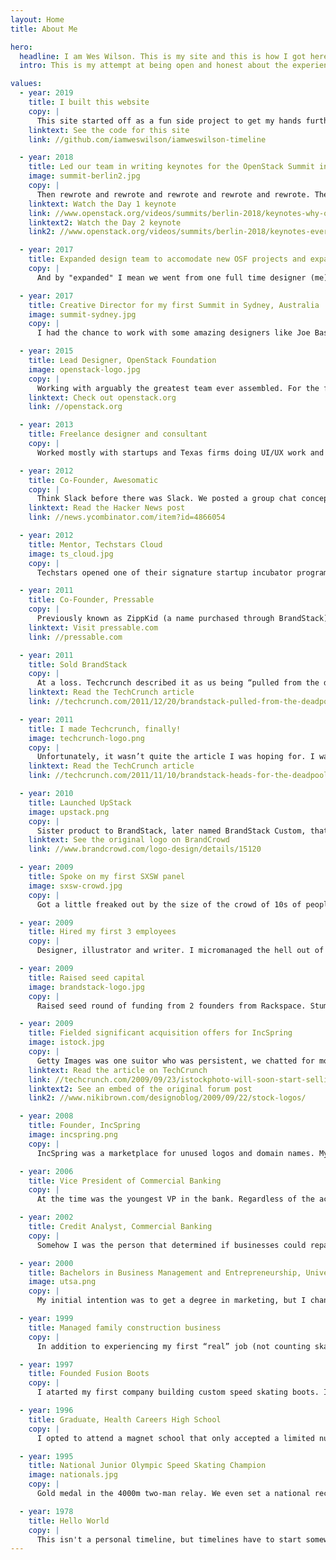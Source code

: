 ```yaml
---
layout: Home
title: About Me

hero:
  headline: I am Wes Wilson. This is my site and this is how I got here.
  intro: This is my attempt at being open and honest about the experiences that have shaped my career. Minor successes, lessons learned, miscalculations... all of it. (However, I left off my personal milestones including marrying my wife, raising 3 kids and a cross-country move to Portland to name a few. If you really want to know anything about any of that, I'm happy to share over a beverage.) I believe there is value in people being vulnerable in their careers and sharing their failures alongside their successes. How else are you supposed to gain experience, amirite?!

values:
  - year: 2019
    title: I built this website
    copy: |
      This site started off as a fun side project to get my hands further into static development. It turned into a writing exercise and deep dive into forgotten experiences. From the technical side, it's built off of a set of tools that we cobbled together for OSF pilot projects including Vue.js, Vuepress, Bulma, Buefy and Netlify CMS. Feel free to dig into the code, take what you want and send any ideas.
    linktext: See the code for this site
    link: //github.com/iamweswilson/iamweswilson-timeline

  - year: 2018
    title: Led our team in writing keynotes for the OpenStack Summit in Berlin for the first time
    image: summit-berlin2.jpg
    copy: |
      Then rewrote and rewrote and rewrote and rewrote and rewrote. The rewrites were absolutely the right call, even though they happened the night before it went on stage in front of 2,500+. I had no idea I'd be on stage and would not have selected a hoodie to wear if I had known.
    linktext: Watch the Day 1 keynote
    link: //www.openstack.org/videos/summits/berlin-2018/keynotes-why-open-infrastructure-matters
    linktext2: Watch the Day 2 keynote
    link2: //www.openstack.org/videos/summits/berlin-2018/keynotes-every-contributor-makes-a-difference

  - year: 2017
    title: Expanded design team to accomodate new OSF projects and expanded mission
    copy: |
      And by "expanded" I mean we went from one full time designer (me) to two, with additional support from freelance contractors. I have always been proud of what we've been able to accomplish with such a lean crew supporting OpenStack, OpenStack Foundation and now a handful of new pilot projects including Airship, Kata Containers, StarlingX and Zuul.

  - year: 2017
    title: Creative Director for my first Summit in Sydney, Australia
    image: summit-sydney.jpg
    copy: |
      I had the chance to work with some amazing designers like Joe Basnight, illustrators like Lola Scarpatti and event managers (looking at you FNtech.) We introduced the term “open infrastructure”, which would become OSF’s primary category moving forward. We move locations and reinvent the design theme for every Summit, every 6 months. Each one is a labor of love and a lot of work. The team makes all the difference.

  - year: 2015
    title: Lead Designer, OpenStack Foundation
    image: openstack-logo.jpg
    copy: |
      Working with arguably the greatest team ever assembled. For the first time in my career I was able to focus on one skillset: graphic design. UI, events, collateral, keynotes and more. I gave myself permission to fully trust my teammates and it paid off. My eyes were opened to how much impact the right team could have when combined with the right amount of autonomy. We were making an impact on hugely impactful organizations like CERN, Walmart, Nike, BMW, China Railway and more.
    linktext: Check out openstack.org
    link: //openstack.org

  - year: 2013
    title: Freelance designer and consultant
    copy: |
      Worked mostly with startups and Texas firms doing UI/UX work and the occasional logo design. I quicky discovered I’m not a great designer when I’m juggling clients. My head needs to be fully invested in something for me to be worth a crap. I need to be all in or not at all.

  - year: 2012
    title: Co-Founder, Awesomatic
    copy: |
      Think Slack before there was Slack. We posted a group chat concept on HackerNews and saw 2,000 signups overnight. Naively, we decided that was enough to quit our jobs and make a startup run. Investors told us there was "no market in chat", which we believed. We shifted from group chat to customer service without any real differentiation in the market. I experienced nearly one year of startup pains with two of the greatest people I know. Awesomatic, through the perseverance of one of our co-founders, made it into an incubator in Cincinati called Brandery. It fizzled out shortly after.
    linktext: Read the Hacker News post
    link: //news.ycombinator.com/item?id=4866054

  - year: 2012
    title: Mentor, Techstars Cloud
    image: ts_cloud.jpg
    copy: |
      Techstars opened one of their signature startup incubator programs in San Antonio as a means to attract and create cloud-based startups. San Antonio became a temporary home to some exciting startups like Cloudability, Keen.io and Distil. At the time I was pretty tied into the local startup community, so I was asked to be a mentor. Imposter syndrome run wild! 

  - year: 2011
    title: Co-Founder, Pressable
    copy: |
      Previously known as ZippKid (a name purchased through BrandStack), we provided Wordpress hosting in the hay day of Wordpress. I wasn't a co-founder in the traditional sense of the word. I came on to help the real founder, a close friend of mine. I didn’t yet see the value in allowing others to contribute to any success, so “staying in my lane” and working with a partner was tough. Thus my next startup attempt. Later, Pressable obtained significant investment from Automattic (creators of WordPress.) They stripped the team and are currently operating under new management.
    linktext: Visit pressable.com
    link: //pressable.com

  - year: 2011
    title: Sold BrandStack
    copy: |
      At a loss. Techcrunch described it as us being “pulled from the deadpool” which wasn't entirely incorrect. It wasn't the outcome I had hoped for, but it allowed me to get right with my customers and myself. Unfortunately, I wasn't able to make my investors whole. I experienced unbeleiveable stress in the months leading to this date. Did you know that excess stress can trigger all sorts of auto-immune issues such as allopecia and shingles? It can. Take care of yourselves.
    linktext: Read the TechCrunch article
    link: //techcrunch.com/2011/12/20/brandstack-pulled-from-the-deadpool-acquired-by-designcrowd/

  - year: 2011
    title: I made Techcrunch, finally!
    image: techcrunch-logo.png
    copy: |
      Unfortunately, it wasn’t quite the article I was hoping for. I was unprepared for the security risks that come with a startup online marketplace. And remember, this was before SaSS services like Stripe that help combat credit card fraud. It went like this... One user hires themselves on UpStack using a stolen credit card, pretending to be separate users. They complete the project quickly, so we send the "designer" their payment. Owner of the credit card reports the stolen funds. Bank takes funds from us, even though we already paid the funds out to the designer. This happened in a short period of time to the tune of almost $100k, meaning I no longer have cash in the bank and the model wasn't strong enough to encourage further investment. Time to shut it down.
    linktext: Read the TechCrunch article
    link: //techcrunch.com/2011/11/10/brandstack-heads-for-the-deadpool-blames-credit-card-fraud/

  - year: 2010
    title: Launched UpStack
    image: upstack.png
    copy: |
      Sister product to BrandStack, later named BrandStack Custom, that utilized our pool of 30k designers to create custom designs for clients through our project management portal. We even ate our own dog food and purchased the logo from a designer on BrandStack. While great in concept, UpStack's operational needs eventually led to our downfall.
    linktext: See the original logo on BrandCrowd
    link: //www.brandcrowd.com/logo-design/details/15120

  - year: 2009
    title: Spoke on my first SXSW panel
    image: sxsw-crowd.jpg
    copy: |
      Got a little freaked out by the size of the crowd of 10s of people (shown in the pic) and nervously chatterted my way through the Q&A. I spoke mostly about the ups and downs of online markets, which is ironic since I was only in the "biz" for less than one year. Just look at how excited everyone was to hear us (yawning was a common reaction.) Side note, iPhone photos were not great back then.

  - year: 2009
    title: Hired my first 3 employees
    copy: |
      Designer, illustrator and writer. I micromanaged the hell out of them. I honestly had no idea how to manage people, so I started every day with a standup (which is very managerial), but then gave daily tasks. I gave no autonomy, which prevented them from helping me grow. They took it like champs. I still heart all of them and love following their success.

  - year: 2009
    title: Raised seed capital
    image: brandstack-logo.jpg
    copy: |
      Raised seed round of funding from 2 founders from Rackspace. Stumbled into that relationship and didn't realize raising at that scale was possible until I met them. Part of the process included rebranding IncSpring to BrandStack, which I think was partially to see how well we worked together. Luckily it all worked out and with $250k in the bank, it was time to take my startup full time.

  - year: 2009
    title: Fielded significant acquisition offers for IncSpring
    image: istock.jpg
    copy: |
      Getty Images was one suitor who was persistent, we chatted for months. I declined to move forward shortly after finalizing my seed round. iStockPhoto, a subsidiary of Getty, announced on their forums that they would be launching a competing service shortly after. Looking back, these could have also been fishing expeditions. Their competing service was not launched that I'm aware of, so they might have seen the writing on the wall before I did.
    linktext: Read the article on TechCrunch
    link: //techcrunch.com/2009/09/23/istockphoto-will-soon-start-selling-stock-logos-too/
    linktext2: See an embed of the original forum post
    link2: //www.nikibrown.com/designoblog/2009/09/22/stock-logos/

  - year: 2008
    title: Founder, IncSpring
    image: incspring.png
    copy: |
      IncSpring was a marketplace for unused logos and domain names. My office was my 2001 Ford Explorer. While working my full-time banking gig, I’d sit on my laptop outside of a nearby coffee shop with wifi that reached the parking lot. I designed the first front-end myself and worked with a firm to build the backend. They were a fantastic dev shop based in Ukraine. I never actually spoke to them, everything happened via Skype and email. I literally have never heard any of their voices to this day.

  - year: 2006
    title: Vice President of Commercial Banking
    copy: |
      At the time was the youngest VP in the bank. Regardless of the accomplishment, I quickly realized I was not cut out for banking. My job was to maintain a multi-million dollar commerical loan portfolio and find new business to loan money to. I was good at the maintaining, but not so much the sales part. I was much more interested in helping myself be an entrepreneur than someone else.

  - year: 2002
    title: Credit Analyst, Commercial Banking
    copy: |
      Somehow I was the person that determined if businesses could repay multi-million dollar loans, without successfully repaying any loans myself. I was able to peek behind the curtains of startups, profitable businesses and many more that wouldn’t make it. I tended to spend my time thinking about the business as a concept and what could be done to improve on their ideas. The bank thought my time was better served looking at the actual numbers, doing actual forecasting. Meanwhile, I was making so little that I had a second job working the register at a driving range.

  - year: 2000
    title: Bachelors in Business Management and Entrepreneurship, University of TX at San Antonio
    image: utsa.png
    copy: |
      My initial intention was to get a degree in marketing, but I changed majors when I realized how out of my league I was in Spanish 2. It's ironic that I couldn't tough out the marketing degree considering that's where my career ended up. Fortunately, UTSA just created the entrepreneurship track. I couldn't switch tracks fast enough, especially considering I was already writing business plans and dabbling in the worls of startups. That experience didn't always work in my favor, however. I once turned in my business plan for Fusion Boots as a final. I was certain I would ace that class. To my surprise, I received a "D" with a note saying I likely copied it from the internet. Go Runners!

  - year: 1999
    title: Managed family construction business
    copy: |
      In addition to experiencing my first “real” job (not counting skating rink DJ or stocker at the GAP), I learned to operate a roller, front-end loader, shovel and a broom. We had up to 13 employees at one time and worked on some pretty cool projects. For example, JKS Contracting helped to put a basement into the Alamo. That's right, Pee Wee Herman's Big Adventure would be inaccurate if retold today.

  - year: 1997
    title: Founded Fusion Boots
    copy: |
      I atarted my first company building custom speed skating boots. In additional to learning in-home manufacturing (building boots out of carbon fiber, leather, and other synthetic materials), I learned the true power of the internet, sourcing inventory from Italy and Japan via email. In a move that would become the lynchpin for my career, I also taught myself design and web development because I couldn’t afford to hire anyone experienced. Was it successful? Product quality never got to where it needed to be and college became a startup "distraction". I sold one single pair of boots for $700.

  - year: 1996
    title: Graduate, Health Careers High School
    copy: |
      I opted to attend a magnet school that only accepted a limited number of students. The goal was to use the "elite" status as a way to beef up the college resume. Unfortunately, schools don't get excted about less than stellar GPAs. Fortunately, I made great friends and wouldn't change a thing. Plus, I won "Best Legs" in my class... it's in the yearbook so it's legit. How could I not be happy?!

  - year: 1995
    title: National Junior Olympic Speed Skating Champion
    image: nationals.jpg
    copy: |
      Gold medal in the 4000m two-man relay. We even set a national record (that would be beaten the following year.) Woohoo! In reality, the rest of the event was a disapointment. Why? That year, I trained at the US Olympic Training Center. I won or placed in every solo event I entered leading up to Nationals. I also became full of myself and slacked on training leading into Nationals. I didn't place in any individual events at Nationals.

  - year: 1978
    title: Hello World
    copy: |
      This isn't a personal timeline, but timelines have to start somewhere. Jumping ahead to things that I had a little more to do with.
---
```


<home-content>

</home-content>
